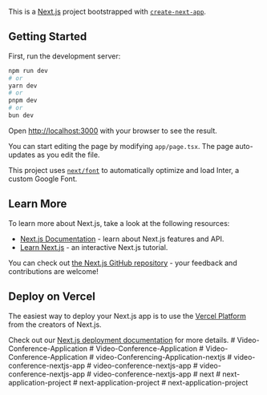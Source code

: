This is a [Next.js](https://nextjs.org/) project bootstrapped with [`create-next-app`](https://github.com/vercel/next.js/tree/canary/packages/create-next-app).

## Getting Started

First, run the development server:

```bash
npm run dev
# or
yarn dev
# or
pnpm dev
# or
bun dev
```

Open [http://localhost:3000](http://localhost:3000) with your browser to see the result.

You can start editing the page by modifying `app/page.tsx`. The page auto-updates as you edit the file.

This project uses [`next/font`](https://nextjs.org/docs/basic-features/font-optimization) to automatically optimize and load Inter, a custom Google Font.

## Learn More

To learn more about Next.js, take a look at the following resources:

- [Next.js Documentation](https://nextjs.org/docs) - learn about Next.js features and API.
- [Learn Next.js](https://nextjs.org/learn) - an interactive Next.js tutorial.

You can check out [the Next.js GitHub repository](https://github.com/vercel/next.js/) - your feedback and contributions are welcome!

## Deploy on Vercel

The easiest way to deploy your Next.js app is to use the [Vercel Platform](https://vercel.com/new?utm_medium=default-template&filter=next.js&utm_source=create-next-app&utm_campaign=create-next-app-readme) from the creators of Next.js.

Check out our [Next.js deployment documentation](https://nextjs.org/docs/deployment) for more details.
#   V i d e o - C o n f e r e n c e - A p p l i c a t i o n  
 #   V i d e o - C o n f e r e n c e - A p p l i c a t i o n  
 #   V i d e o - C o n f e r e n c e - A p p l i c a t i o n  
 #   v i d e o - C o n f e r e n c i n g - A p p l i c a t i o n - n e x t j s  
 #   v i d e o - c o n f e r e n c e - n e x t j s - a p p  
 #   v i d e o - c o n f e r e n c e - n e x t j s - a p p  
 #   v i d e o - c o n f e r e n c e - n e x t j s - a p p  
 #   v i d e o - c o n f e r e n c e - n e x t j s - a p p  
 #   n e x t  
 #   n e x t - a p p l i c a t i o n - p r o j e c t  
 #   n e x t - a p p l i c a t i o n - p r o j e c t  
 #   n e x t - a p p l i c a t i o n - p r o j e c t  
 